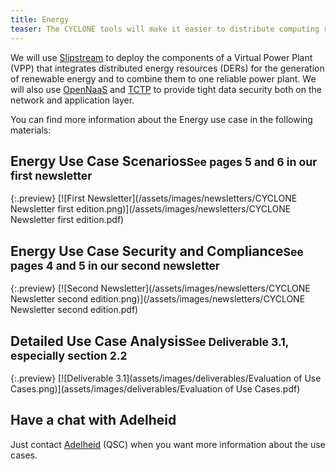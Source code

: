 ```yaml
---
title: Energy
teaser: The CYCLONE tools will make it easier to distribute computing resources together with energy resources in order to collect measurement data of energy production and consumption in real time all over the grid.
---
```

We will use [Slipstream](/software.html#slipstream) to deploy the components of a Virtual Power Plant (VPP) that integrates distributed energy resources (DERs) for the generation of renewable energy and to combine them to one reliable power plant. We will also use [OpenNaaS](/software.html#opennaas) and [TCTP](/software.html#tctp) to provide tight data security both on the network and application layer.

You can find more information about the Energy use case in the following materials:

## Energy Use Case Scenarios<small>See pages 5 and 6 in our first newsletter</small>

{:.preview}
[![First Newsletter](/assets/images/newsletters/CYCLONE Newsletter first edition.png)](/assets/images/newsletters/CYCLONE Newsletter first edition.pdf)

## Energy Use Case Security and Compliance<small>See pages 4 and 5 in our second newsletter</small>

{:.preview}
[![Second Newsletter](/assets/images/newsletters/CYCLONE Newsletter second edition.png)](/assets/images/newsletters/CYCLONE Newsletter second edition.pdf)

## Detailed Use Case Analysis<small>See Deliverable 3.1, especially section 2.2</small>

{:.preview}
[![Deliverable 3.1](assets/images/deliverables/Evaluation of Use Cases.png)](assets/images/deliverables/Evaluation of Use Cases.pdf)

## Have a chat with Adelheid

Just contact [Adelheid](/contact.html#adelheid) (QSC) when you want more information about the use cases.
